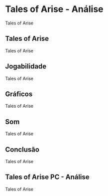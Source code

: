 ---
---

# Tales of Arise - Análise

Tales of Arise

## Tales of Arise

Tales of Arise

## Jogabilidade

Tales of Arise

## Gráficos

Tales of Arise

## Som

Tales of Arise

## Conclusão

Tales of Arise

## Tales of Arise PC - Análise

Tales of Arise
